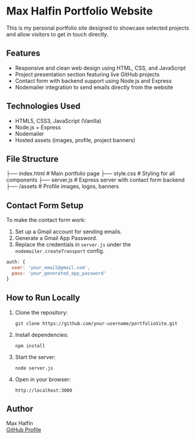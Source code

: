 # Max Halfin Portfolio Website

This is my personal portfolio site designed to showcase selected projects and allow visitors to get in touch directly.

## Features

- Responsive and clean web design using HTML, CSS, and JavaScript
- Project presentation section featuring live GitHub projects
- Contact form with backend support using Node.js and Express
- Nodemailer integration to send emails directly from the website

## Technologies Used

- HTML5, CSS3, JavaScript (Vanilla)
- Node.js + Express
- Nodemailer
- Hosted assets (images, profile, project banners)

## File Structure

├── index.html          # Main portfolio page
├── style.css           # Styling for all components
├── server.js           # Express server with contact form backend
├── /assets             # Profile images, logos, banners

## Contact Form Setup

To make the contact form work:
1. Set up a Gmail account for sending emails.
2. Generate a Gmail App Password.
3. Replace the credentials in `server.js` under the `nodemailer.createTransport` config.

```js
auth: {
  user: 'your_email@gmail.com',
  pass: 'your_generated_app_password'
}
```

## How to Run Locally

1. Clone the repository:
   ```
   git clone https://github.com/your-username/portfolioSite.git
   ```

2. Install dependencies:
   ```
   npm install
   ```

3. Start the server:
   ```
   node server.js
   ```

4. Open in your browser:
   ```
   http://localhost:3000
   ```

## Author

Max Halfin  
[GitHub Profile](https://github.com/maxhalfin18)
